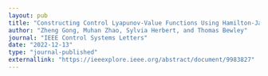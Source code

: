 ```yaml
---
layout: pub
title: "Constructing Control Lyapunov-Value Functions Using Hamilton-Jacobi Reachability Analysis"
author: "Zheng Gong, Muhan Zhao, Sylvia Herbert, and Thomas Bewley"
journal: "IEEE Control Systems Letters"
date: "2022-12-13"
type: "journal-published"
externallink: "https://ieeexplore.ieee.org/abstract/document/9983827"
---
```

